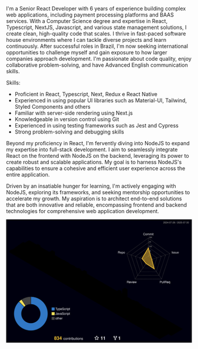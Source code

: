 I'm a Senior React Developer with 6 years of experience building complex web applications, including payment processing platforms and BAAS services. With a Computer Science degree and expertise in React, Typescript, NextJS, Javascript, and various state management solutions, I create clean, high-quality code that scales. I thrive in fast-paced software house environments where I can tackle diverse projects and learn continuously. After successful roles in Brazil, I'm now seeking international opportunities to challenge myself and gain exposure to how larger companies approach development. I'm passionate about code quality, enjoy collaborative problem-solving, and have Advanced English communication skills.

Skills:
<ul>
  <li>Proficient in React, Typescript, Next, Redux e React Native</li>
  <li>Experienced in using popular UI libraries such as Material-UI, Tailwind, Styled Components and others</li>
  <li>Familiar with server-side rendering using Next.js</li>
  <li>Knowledgeable in version control using Git</li>
  <li>Experienced in using testing frameworks such as Jest and Cypress</li>
  <li>Strong problem-solving and debugging skills</li>
</ul>

Beyond my proficiency in React, I'm fervently diving into NodeJS to expand my expertise into full-stack development. I aim to seamlessly integrate React on the frontend with NodeJS on the backend, leveraging its power to create robust and scalable applications. My goal is to harness NodeJS's capabilities to ensure a cohesive and efficient user experience across the entire application.

Driven by an insatiable hunger for learning, I'm actively engaging with NodeJS, exploring its frameworks, and seeking mentorship opportunities to accelerate my growth. My aspiration is to architect end-to-end solutions that are both innovative and reliable, encompassing frontend and backend technologies for comprehensive web application development.


  ![Status](./profile-3d-contrib/profile-night-rainbow.svg)
